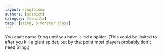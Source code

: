 ```yaml
---
layout: singleidea
authors: [aosdict]
category: [vanilla]
tags: [sting, s monster class]
---
```

You can't name Sting until you have killed a spider. (This could be limited to after you kill a giant spider, but by that point most players probably don't need Sting.)
